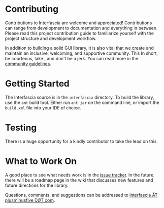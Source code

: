 Contributing
============

Contributions to Interfascia are welcome and appreciated! Contributions can
range from development to documentation and everything in between.
Please read this project contribution guide to familiarize yourself with the
project structure and development workflow.

In addition to building a solid GUI library, it is also vital that we create
and maintain an inclusive, welcoming, and supportive community.
This 
In short, be courteous, take , and don't be a jerk.
You can read more in the [community guidelines][cg].

# Getting Started

The Interfascia source is in the `interfascia` directory.
To build the library, use the `ant` build tool.
Either run `ant jar` on the command line, or import the `build.xml` file into
your IDE of choice.

# Testing

There is a huge opportunity for a kindly contributor to take the lead on this.

# What to Work On

A good place to see what needs work is in the [issue tracker][issues].
In the future, there will be a roadmap page in the wiki that discusses new
features and future directions for the library.

Questions, comments, and suggestions can be addressed to
[interfascia &Auml;T plusminusfive D&Oslash;T com][mailto].


[cg]: docs/community_guidelines.md
[issues]: https://github.com/brendanberg/interfascia/issues
[mailto]: mailto:interfascia%20%C3%84T%20plusminusfive%20D%C3%98Tcom
